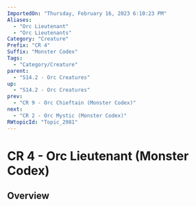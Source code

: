 ```yaml
---
ImportedOn: "Thursday, February 16, 2023 6:10:23 PM"
Aliases:
  - "Orc Lieutenant"
  - "Orc Lieutenants"
Category: "Creature"
Prefix: "CR 4"
Suffix: "Monster Codex"
Tags:
  - "Category/Creature"
parent:
  - "S14.2 - Orc Creatures"
up:
  - "S14.2 - Orc Creatures"
prev:
  - "CR 9 - Orc Chieftain (Monster Codex)"
next:
  - "CR 2 - Orc Mystic (Monster Codex)"
RWtopicId: "Topic_2981"
---
```

# CR 4 - Orc Lieutenant (Monster Codex)
## Overview
